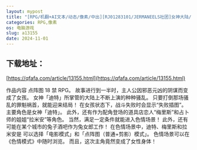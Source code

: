 ```yaml
---
layout: mypost
title: "[RPG/机翻+AI文本/动态/像素/中出][RJ01283101/JERMANEELS社团]女神大陆/女神の大陸/Cum Girls Vol.3[PC/1G]"
categories: RPG,像素
os: 电脑游戏
slug: a13155
date: 2024-11-01
---
```


## 下载地址：

[https://qfafa.com/article/13155.html](https://qfafa.com/article/13155.html)

作品内容
点阵图 18 禁 RPG。
故事进行到一半时，主人公因邪恶元凶的阴谋而变成了女孩。
女神「迪特」所掌管的大陆上不断上演的种种骚乱。
只要打倒那场骚乱的罪魁祸首，就能迎来结局！
在女孩状态下，战斗失败时会显示“失败插图”。
主要角色是女神「迪特」。
此外，还有作为配角登场的道具店恋人“梅里斯”和占卜师的姐姐“拉米安”等角色。
当然，满足一定条件就能进入色情场景！
此外，还有可能在某个城市的兔子酒吧作为兔女郎工作！
在色情场景中，迪特、梅里斯和拉米安是
可以选择「电影模式」和「点阵图（普通+剪影）模式」。
色情场景可以在《色情模式》中随时浏览。
而且，这次主角竟然变成了女性身体！